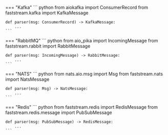 === "Kafka"
    ``` python
    from aiokafka import ConsumerRecord
    from faststream.kafka import KafkaMessage

    def parser(msg: ConsumerRecord) -> KafkaMessage:
        ...
    ```

=== "RabbitMQ"
    ``` python
    from aio_pika import IncomingMessage
    from faststream.rabbit import RabbitMessage

    def parser(msg: IncomingMessage) -> RabbitMessage:
        ...
    ```

=== "NATS"
    ``` python
    from nats.aio.msg import Msg
    from faststream.nats import NatsMessage

    def parser(msg: Msg) -> NatsMessage:
        ...
    ```

=== "Redis"
    ``` python
    from faststream.redis import RedisMessage
    from faststream.redis.message import PubSubMessage

    def parser(msg: PubSubMessage) -> RedisMessage:
        ...
    ```
